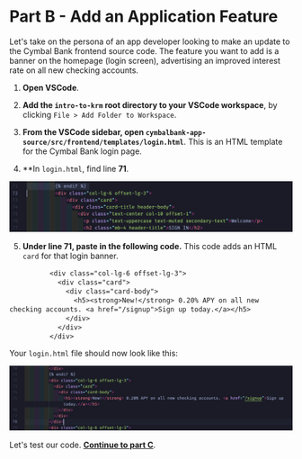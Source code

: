 
# Part B - Add an Application Feature 

Let's take on the persona of an app developer looking to make an update to the Cymbal Bank frontend source code. The feature you want to add is a banner on the homepage (login screen), advertising an improved interest rate on all new checking accounts.  

1. **Open VSCode**. 

2. **Add the `intro-to-krm` root directory to your VSCode workspace**, by clicking `File > Add Folder to Workspace`. 

3. **From the VSCode sidebar, open `cymbalbank-app-source/src/frontend/templates/login.html`**. This is an HTML template for the Cymbal Bank login page. 

4. **In `login.html`, find line **71**.  

![screenshot](screenshots/vscode-login-before.png)

5. **Under line 71, paste in the following code.** This code adds an HTML `card` for that login banner. 

```
          <div class="col-lg-6 offset-lg-3">
            <div class="card">
              <div class="card-body">
                <h5><strong>New!</strong> 0.20% APY on all new checking accounts. <a href="/signup">Sign up today.</a></h5>
              </div>
            </div>
          </div>
```

Your `login.html` file should now look like this: 

![screenshot](screenshots/vscode-login-after.png)

Let's test our code. **[Continue to part C](partC-test.md)**.